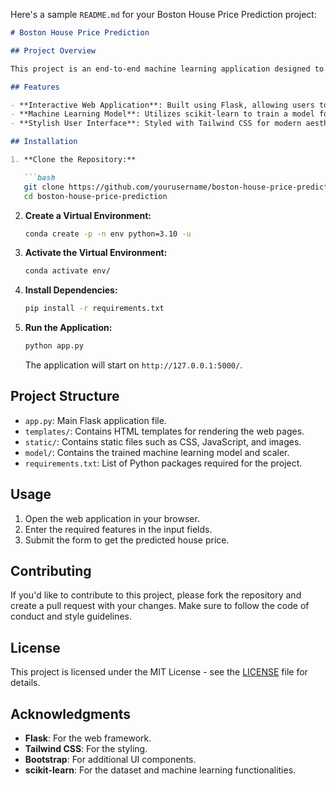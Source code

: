 Here's a sample `README.md` for your Boston House Price Prediction project:

```markdown
# Boston House Price Prediction

## Project Overview

This project is an end-to-end machine learning application designed to predict house prices in Boston using historical data. The web application is built with the Flask framework and styled with Tailwind CSS and Bootstrap. The dataset used for the prediction is available in the scikit-learn library.

## Features

- **Interactive Web Application**: Built using Flask, allowing users to input various features of the Boston housing dataset.
- **Machine Learning Model**: Utilizes scikit-learn to train a model for predicting house prices based on the provided features.
- **Stylish User Interface**: Styled with Tailwind CSS for modern aesthetics and Bootstrap for additional responsive design features.

## Installation

1. **Clone the Repository:**

   ```bash
   git clone https://github.com/yourusername/boston-house-price-prediction.git
   cd boston-house-price-prediction
   ```

2. **Create a Virtual Environment:**

   ```bash
   conda create -p -n env python=3.10 -u
   ```

3. **Activate the Virtual Environment:**


     ```bash
     conda activate env/
     ```


4. **Install Dependencies:**

   ```bash
   pip install -r requirements.txt
   ```

5. **Run the Application:**

   ```bash
   python app.py
   ```

   The application will start on `http://127.0.0.1:5000/`.

## Project Structure

- `app.py`: Main Flask application file.
- `templates/`: Contains HTML templates for rendering the web pages.
- `static/`: Contains static files such as CSS, JavaScript, and images.
- `model/`: Contains the trained machine learning model and scaler.
- `requirements.txt`: List of Python packages required for the project.

## Usage

1. Open the web application in your browser.
2. Enter the required features in the input fields.
3. Submit the form to get the predicted house price.

## Contributing

If you'd like to contribute to this project, please fork the repository and create a pull request with your changes. Make sure to follow the code of conduct and style guidelines.

## License

This project is licensed under the MIT License - see the [LICENSE](LICENSE) file for details.

## Acknowledgments

- **Flask**: For the web framework.
- **Tailwind CSS**: For the styling.
- **Bootstrap**: For additional UI components.
- **scikit-learn**: For the dataset and machine learning functionalities.